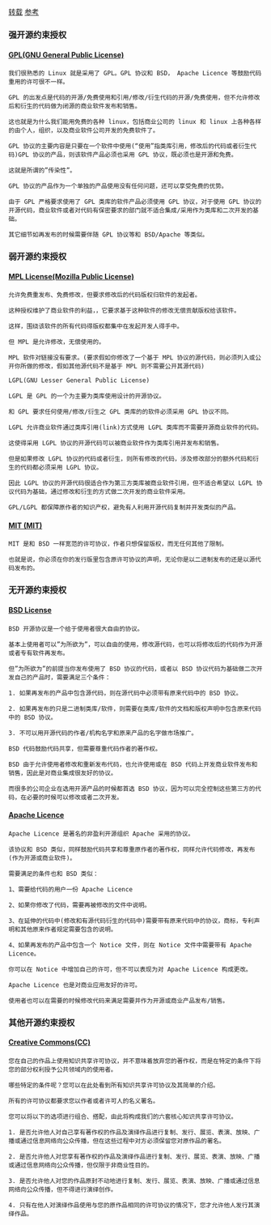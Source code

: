 [转载](https://blog.csdn.net/mic_hero/article/details/50662234)
[参考](https://opensource.org/licenses)

### 强开源约束授权

#### [GPL(GNU General Public License)](https://www.gnu.org/licenses/gpl-3.0.html)

```
我们很熟悉的 Linux 就是采用了 GPL。GPL 协议和 BSD， Apache Licence 等鼓励代码重用的许可很不一样。

GPL 的出发点是代码的开源/免费使用和引用/修改/衍生代码的开源/免费使用，但不允许修改后和衍生的代码做为闭源的商业软件发布和销售。

这也就是为什么我们能用免费的各种 linux，包括商业公司的 linux 和 linux 上各种各样的由个人，组织，以及商业软件公司开发的免费软件了。

GPL 协议的主要内容是只要在一个软件中使用(“使用”指类库引用，修改后的代码或者衍生代码)GPL 协议的产品，则该软件产品必须也采用 GPL 协议，既必须也是开源和免费。

这就是所谓的”传染性”。

GPL 协议的产品作为一个单独的产品使用没有任何问题，还可以享受免费的优势。

由于 GPL 严格要求使用了 GPL 类库的软件产品必须使用 GPL 协议，对于使用 GPL 协议的开源代码，商业软件或者对代码有保密要求的部门就不适合集成/采用作为类库和二次开发的基础。

其它细节如再发布的时候需要伴随 GPL 协议等和 BSD/Apache 等类似。
```

### 弱开源约束授权

#### [MPL License(Mozilla Public License)](https://www.mozilla.org/en-US/MPL/)

```
允许免费重发布、免费修改，但要求修改后的代码版权归软件的发起者。

这种授权维护了商业软件的利益，，它要求基于这种软件的修改无偿贡献版权给该软件。

这样，围绕该软件的所有代码得版权都集中在发起开发人得手中。

但 MPL 是允许修改，无偿使用的。

MPL 软件对链接没有要求。(要求假如你修改了一个基于 MPL 协议的源代码，则必须列入或公开你所做的修改，假如其他源代码不是基于 MPL 则不需要公开其源代码)

LGPL(GNU Lesser General Public License)

LGPL 是 GPL 的一个为主要为类库使用设计的开源协议。

和 GPL 要求任何使用/修改/衍生之 GPL 类库的的软件必须采用 GPL 协议不同。

LGPL 允许商业软件通过类库引用(link)方式使用 LGPL 类库而不需要开源商业软件的代码。

这使得采用 LGPL 协议的开源代码可以被商业软件作为类库引用并发布和销售。

但是如果修改 LGPL 协议的代码或者衍生，则所有修改的代码，涉及修改部分的额外代码和衍生的代码都必须采用 LGPL 协议。

因此 LGPL 协议的开源代码很适合作为第三方类库被商业软件引用，但不适合希望以 LGPL 协议代码为基础，通过修改和衍生的方式做二次开发的商业软件采用。

GPL/LGPL 都保障原作者的知识产权，避免有人利用开源代码复制并开发类似的产品。
```

#### [MIT (MIT)](https://choosealicense.com/licenses/mit/)

```
MIT 是和 BSD 一样宽范的许可协议，作者只想保留版权，而无任何其他了限制。

也就是说，你必须在你的发行版里包含原许可协议的声明，无论你是以二进制发布的还是以源代码发布的。
```

### 无开源约束授权

#### [BSD License](https://en.wikipedia.org/wiki/BSD_licenses)

```
BSD 开源协议是一个给于使用者很大自由的协议。

基本上使用者可以”为所欲为”，可以自由的使用，修改源代码，也可以将修改后的代码作为开源或者专有软件再发布。

但”为所欲为”的前提当你发布使用了 BSD 协议的代码，或者以 BSD 协议代码为基础做二次开发自己的产品时，需要满足三个条件：

1. 如果再发布的产品中包含源代码，则在源代码中必须带有原来代码中的 BSD 协议。

2. 如果再发布的只是二进制类库/软件，则需要在类库/软件的文档和版权声明中包含原来代码中的 BSD 协议。

3. 不可以用开源代码的作者/机构名字和原来产品的名字做市场推广。

BSD 代码鼓励代码共享，但需要尊重代码作者的著作权。

BSD 由于允许使用者修改和重新发布代码，也允许使用或在 BSD 代码上开发商业软件发布和销售，因此是对商业集成很友好的协议。

而很多的公司企业在选用开源产品的时候都首选 BSD 协议，因为可以完全控制这些第三方的代码，在必要的时候可以修改或者二次开发。
```

#### [Apache Licence](https://www.apache.org/licenses/LICENSE-2.0)

```
Apache Licence 是著名的非盈利开源组织 Apache 采用的协议。

该协议和 BSD 类似，同样鼓励代码共享和尊重原作者的著作权，同样允许代码修改，再发布(作为开源或商业软件)。

需要满足的条件也和 BSD 类似：

1、需要给代码的用户一份 Apache Licence

2、如果你修改了代码，需要再被修改的文件中说明。

3、在延伸的代码中(修改和有源代码衍生的代码中)需要带有原来代码中的协议，商标，专利声明和其他原来作者规定需要包含的说明。

4、如果再发布的产品中包含一个 Notice 文件，则在 Notice 文件中需要带有 Apache Licence。

你可以在 Notice 中增加自己的许可，但不可以表现为对 Apache Licence 构成更改。

Apache Licence 也是对商业应用友好的许可。

使用者也可以在需要的时候修改代码来满足需要并作为开源或商业产品发布/销售。
```

### 其他开源约束授权

#### [Creative Commons(CC)](https://creativecommons.org/licenses/)

```
您在自己的作品上使用知识共享许可协议，并不意味着放弃您的著作权，而是在特定的条件下将您的部分权利授予公共领域内的使用者。

哪些特定的条件呢？您可以在此处看到所有知识共享许可协议及其简单的介绍。

所有的许可协议都要求您以作者或者许可人的名义署名。

您可以将以下的选项进行组合、搭配，由此将构成我们的六套核心知识共享许可协议。

1. 是否允许他人对自己享有著作权的作品及演绎作品进行复制、发行、展览、表演、放映、广播或通过信息网络向公众传播，但在这些过程中对方必须保留您对原作品的署名。

2. 是否允许他人对您享有著作权的作品及演绎作品进行复制、发行、展览、表演、放映、广播或通过信息网络向公众传播，但仅限于非商业性目的。

3. 是否允许他人对您的作品原封不动地进行复制、发行、展览、表演、放映、广播或通过信息网络向公众传播，但不得进行演绎创作。

4. 只有在他人对演绎作品使用与您的原作品相同的许可协议的情况下，您才允许他人发行其演绎作品。
```
